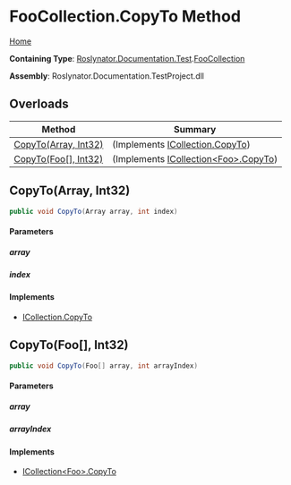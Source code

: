 # FooCollection\.CopyTo Method

[Home](../../../../../README.md)

**Containing Type**: [Roslynator.Documentation.Test](../../README.md)\.[FooCollection](../README.md)

**Assembly**: Roslynator\.Documentation\.TestProject\.dll

## Overloads

| Method | Summary |
| ------ | ------- |
| [CopyTo(Array, Int32)](#Roslynator_Documentation_Test_FooCollection_CopyTo_System_Array_System_Int32_) |  \(Implements [ICollection.CopyTo](https://docs.microsoft.com/en-us/dotnet/api/system.collections.icollection.copyto)\) |
| [CopyTo(Foo\[\], Int32)](#Roslynator_Documentation_Test_FooCollection_CopyTo_Roslynator_Documentation_Test_Foo___System_Int32_) |  \(Implements [ICollection\<Foo>.CopyTo](https://docs.microsoft.com/en-us/dotnet/api/system.collections.generic.icollection-1.copyto)\) |

## CopyTo\(Array, Int32\)<a name="Roslynator_Documentation_Test_FooCollection_CopyTo_System_Array_System_Int32_"></a>

```csharp
public void CopyTo(Array array, int index)
```

#### Parameters

##### array





##### index





#### Implements

* [ICollection.CopyTo](https://docs.microsoft.com/en-us/dotnet/api/system.collections.icollection.copyto)

## CopyTo\(Foo\[\], Int32\)<a name="Roslynator_Documentation_Test_FooCollection_CopyTo_Roslynator_Documentation_Test_Foo___System_Int32_"></a>

```csharp
public void CopyTo(Foo[] array, int arrayIndex)
```

#### Parameters

##### array





##### arrayIndex





#### Implements

* [ICollection\<Foo>.CopyTo](https://docs.microsoft.com/en-us/dotnet/api/system.collections.generic.icollection-1.copyto)
